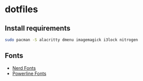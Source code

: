 # dotfiles
## Install requirements
```sh
sudo pacman -S alacritty dmenu imagemagick i3lock nitrogen
```

## Fonts
- [Nerd Fonts](https://www.nerdfonts.com/#home)
- [Powerline Fonts](https://github.com/powerline/fonts)
